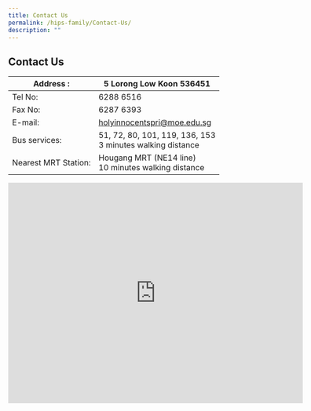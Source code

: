 ```yaml
---
title: Contact Us
permalink: /hips-family/Contact-Us/
description: ""
---
```

## Contact Us

| Address :                           | 5 Lorong Low Koon 536451    |
|-------------------------------------|-----------------------------|
| Tel No:                             | 6288 6516                   |
| Fax No:                             | 6287 6393                   |
| E-mail:                             | holyinnocentspri@moe.edu.sg |
| Bus services:                       |  51, 72, 80, 101, 119, 136, 153 <br>3 minutes walking distance      |
| Nearest MRT Station:                | Hougang MRT (NE14 line) <br>10 minutes walking distance |

<iframe loading="lazy" allowfullscreen="" style="border:0;" height="450" width="600" src="https://www.google.com/maps/embed?pb=!1m18!1m12!1m3!1d3988.6833649141945!2d103.8910803753895!3d1.3666608986204245!2m3!1f0!2f0!3f0!3m2!1i1024!2i768!4f13.1!3m3!1m2!1s0x31da16f03a28cf69%3A0xdbae917405d3ad4d!2sHoly%20Innocents'%20Primary%20School!5e0!3m2!1sen!2ssg!4v1683614830606!5m2!1sen!2ssg"></iframe>